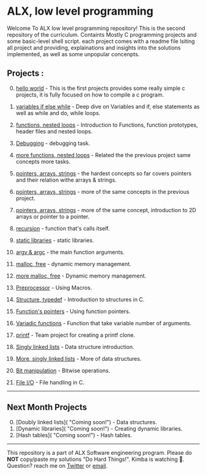 # ALX, low level programming
Welcome To ALX low level programming repository! This is the second repository of the curriculum. Containts Mostly C programming projects
and some basic-level shell script. each project comes with a readme file lsiting all project and providing, explainations and insights into
the solutions implemented, as well as some unpopular concenpts.

## Projects :
0. [hello world]( https://github.com/sbe4658/alx-low_level_programming/tree/main/0x00-hello_world "0x00") - This is the first projects provides some really simple c projects, it is fully focused on how to compile a c
program.

1. [variables if else while](https://github.com/sbe4658/alx-low_level_programming/tree/main/0x01-variables_if_else_while "0x01") - Deep dive on Variables and if, else statements as well as while and do, while loops.
2. [functions, nested loops](https://github.com/sbe4658/alx-low_level_programming/tree/main/0x02-functions_nested_loops "0x02") - Introduction to Functions, function prototypes, header files and nested loops.
3. [Debugging](https://github.com/sbe4658/alx-low_level_programming/tree/main/0x03-debugging "Debugging") - debugging task.
4. [more functions, nested loops](https://github.com/sbe4658/alx-low_level_programming/tree/main/0x04-more_functions_nested_loops "0x04") - Related the the previous project same concepts more tasks.
5. [pointers, arrays, strings](https://github.com/sbe4658/alx-low_level_programming/tree/main/0x05-pointers_arrays_strings "0x05") - the hardest concepts so far covers pointers and their relation withe arrays & strings.
6. [pointers, arrays, strings](https://github.com/sbe4658/alx-low_level_programming/tree/main/0x06-pointers_arrays_strings "0x06") - more of the same concepts in the previous project.
7. [pointers, arrays, strings](https://github.com/sbe4658/alx-low_level_programming/tree/main/0x07-pointers_arrays_strings "0x07") - more of the same concept, introduction to 2D arrays or pointer to a pointer.
8. [recursion](https://github.com/sbe4658/alx-low_level_programming/tree/main/0x08-recursion "0x08") - function that's calls itself.
9. [static libraries](https://github.com/sbe4658/alx-low_level_programming/tree/main/0x09-static_libraries "0x09") - static libraries.
10. [argv & argc](https://github.com/sbe4658/alx-low_level_programming/tree/main/0x0A-argc_argv "0x0A") - the main function arguments.
11. [malloc, free](https://github.com/sbe4658/alx-low_level_programming/tree/main/0x0B-malloc_free "0x0B") - dynamic memory management.
12. [more malloc, free](https://github.com/sbe4658/alx-low_level_programming/tree/main/0x0C-more_malloc_free "0x0C") - Dynamic memory management.
13. [Preprocessor](https://github.com/sbe4658/alx-low_level_programming/tree/main/0x0D-preprocessor "0x0D") - Using Macros.
14. [Structure, typedef](https://github.com/sbe4658/alx-low_level_programming/tree/main/0x0E-structures_typedef "0x0E") - Introduction to structures in C.
15. [Function's pointers](https://github.com/sbe4658/alx-low_level_programming/tree/main/0x0F-function_pointers "0x0F") - Using function pointers.
16. [Variadic functions](https://github.com/sbe4658/alx-low_level_programming/tree/main/0x10-variadic_functions "0x10") - Function that take variable number of arguments.
17. [printf](https://github.com/sbe4658/printf "0x11") - Team project for creating a printf clone.
18. [Singly linked lists](https://github.com/sbe4658/alx-low_level_programming/tree/main/0x12-sigly_linked_lists "0x12") - Data structure introduction.
19. [More, singly linked lists](https://github.com/sbe4658/alx-low_level_programming/tree/main/0x13-more_singly_linked_lists "0x13") - More of data structures.
20. [Bit manipulation](https://github.com/sbe4658/alx-low_level_programming/tree/main/0x14-bit_manipulation "0x14") - Bitwise operations.
21. [File I/O](https://github.com/sbe4658/alx-low_level_programming/tree/main/0x15-file_io "0x15") - File handling in C.
---
## Next Month Projects
0. [Doubly linked lists]( "Coming soon!") - Data structures.
1. [Dynamic libraries]( "Coming soon!") - Creating dynamic libraries.
2. [Hash tables]( "Coming soon!") - Hash tables.
___
This repository is a part of ALX Software engineering program. Please do **NOT** copy/paste my solutions "Do Hard Things!".
Kimba is watching :lion:.
Question? reach me on [Twitter](https://twitter.com/MrBread46 "twitter") or <a href="mailto:salekbenelhabchi@gmail.com">email</a>.
